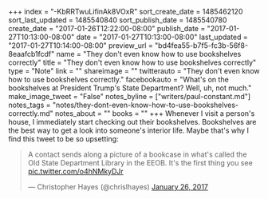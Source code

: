 +++
index = "-KbRRTwuLifinAk8VOxR"
sort_create_date = 1485462120
sort_last_updated = 1485540840
sort_publish_date = 1485540780
create_date = "2017-01-26T12:22:00-08:00"
publish_date = "2017-01-27T10:13:00-08:00"
date = "2017-01-27T10:13:00-08:00"
last_updated = "2017-01-27T10:14:00-08:00"
preview_url = "bd4fea55-b7f5-fc3b-56f8-8eaafcb1fcdf"
name = "They don't even know how to use bookshelves correctly"
title = "They don't even know how to use bookshelves correctly"
type = "Note"
link = ""
shareimage = ""
twitterauto = "They don't even know how to use bookshelves correctly."
facebookauto = "What's on the bookshelves at President Trump's State Department? Well, uh, not much."
make_image_tweet = "False"
notes_byline = ["writers/paul-constant.md"]
notes_tags = "notes/they-dont-even-know-how-to-use-bookshelves-correctly.md"
notes_about = ""
books = ""
+++
Whenever I visit a person's house, I immediately start checking out their bookshelves. Bookshelves are the best way to get a look into someone's interior life. Maybe that's why I find this tweet to be so upsetting:

<blockquote class="twitter-tweet" data-lang="en"><p lang="en" dir="ltr">A contact sends along a picture of a bookcase in what&#39;s called the Old State Department Library in the EEOB. It&#39;s the first thing you see <a href="https://t.co/o4hNMkyDJr">pic.twitter.com/o4hNMkyDJr</a></p>&mdash; Christopher Hayes (@chrislhayes) <a href="https://twitter.com/chrislhayes/status/824680714344026112">January 26, 2017</a></blockquote>
